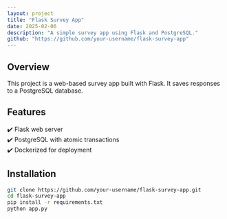 ```yaml
---
layout: project
title: "Flask Survey App"
date: 2025-02-06
description: "A simple survey app using Flask and PostgreSQL."
github: "https://github.com/your-username/flask-survey-app"
---
```


## Overview
This project is a web-based survey app built with Flask. It saves responses to a PostgreSQL database.

## Features
✔️ Flask web server  
✔️ PostgreSQL with atomic transactions  
✔️ Dockerized for deployment  

## Installation
```bash
git clone https://github.com/your-username/flask-survey-app.git
cd flask-survey-app
pip install -r requirements.txt
python app.py
